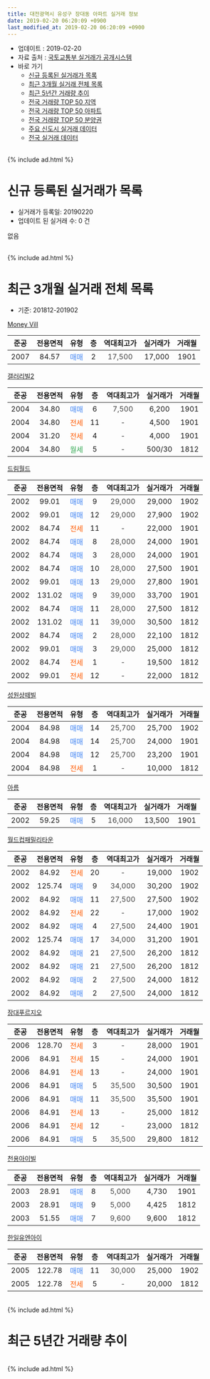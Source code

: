 ```yaml
---
title: 대전광역시 유성구 장대동 아파트 실거래 정보
date: 2019-02-20 06:20:09 +0900
last_modified_at: 2019-02-20 06:20:09 +0900
---
```


* 업데이트 : 2019-02-20
* 자료 출처 : [국토교통부 실거래가 공개시스템](http://rt.molit.go.kr)
* 바로 가기
    * [신규 등록된 실거래가 목록](#신규-등록된-실거래가-목록)
    * [최근 3개월 실거래 전체 목록](#최근-3개월-실거래-전체-목록)
    * [최근 5년간 거래량 추이](#최근-5년간-거래량-추이)
    * [전국 거래량 TOP 50 지역](https://inasie.github.io/apt-trade-info/최근-3개월-전국에서-가장-거래가-많이-발생한-지역)
    * [전국 거래량 TOP 50 아파트](https://inasie.github.io/apt-trade-info/최근-3개월-전국에서-가장-거래가-많이-발생한-아파트)
    * [전국 거래량 TOP 50 분양권](https://inasie.github.io/apt-trade-info/최근-3개월-전국에서-가장-거래가-많이-발생한-분양권)
    * [주요 신도시 실거래 데이터](https://inasie.github.io/apt-trade-info/주요-신도시)
    * [전국 실거래 데이터](https://inasie.github.io/apt-trade-info/전국)
<br>
{% include ad.html %}
<br>

# 신규 등록된 실거래가 목록
* 실거래가 등록일: 20190220
* 업데이트 된 실거래 수: 0 건

없음

<br>
{% include ad.html %}
<br>

# 최근 3개월 실거래 전체 목록
* 기준: 201812-201902


[Money Vill](https://search.naver.com/search.naver?query=%EB%8C%80%EC%A0%84%EA%B4%91%EC%97%AD%EC%8B%9C+%EC%9C%A0%EC%84%B1%EA%B5%AC+%EC%9E%A5%EB%8C%80%EB%8F%99+Money+Vill)

|준공|전용면적|유형|층|역대최고가|실거래가|거래월|
|:---:|:---:|:---:|:---:|:---:|:---:|:---:|
|2007|84.57|<span style="color:#4285f3">매매</span>|2|<span style="color:#444444">17,500</span>|17,000|1901|

[갤러리빌2](https://search.naver.com/search.naver?query=%EB%8C%80%EC%A0%84%EA%B4%91%EC%97%AD%EC%8B%9C+%EC%9C%A0%EC%84%B1%EA%B5%AC+%EC%9E%A5%EB%8C%80%EB%8F%99+%EA%B0%A4%EB%9F%AC%EB%A6%AC%EB%B9%8C2)

|준공|전용면적|유형|층|역대최고가|실거래가|거래월|
|:---:|:---:|:---:|:---:|:---:|:---:|:---:|
|2004|34.80|<span style="color:#4285f3">매매</span>|6|<span style="color:#444444">7,500</span>|6,200|1901|
|2004|34.80|<span style="color:#ff5a00">전세</span>|11|<span style="color:#444444">-</span>|4,500|1901|
|2004|31.20|<span style="color:#ff5a00">전세</span>|4|<span style="color:#444444">-</span>|4,000|1901|
|2004|34.80|<span style="color:#34a853">월세</span>|5|<span style="color:#444444">-</span>|500/30|1812|

[드림월드](https://search.naver.com/search.naver?query=%EB%8C%80%EC%A0%84%EA%B4%91%EC%97%AD%EC%8B%9C+%EC%9C%A0%EC%84%B1%EA%B5%AC+%EC%9E%A5%EB%8C%80%EB%8F%99+%EB%93%9C%EB%A6%BC%EC%9B%94%EB%93%9C)

|준공|전용면적|유형|층|역대최고가|실거래가|거래월|
|:---:|:---:|:---:|:---:|:---:|:---:|:---:|
|2002|99.01|<span style="color:#4285f3">매매</span>|9|<span style="color:#444444">29,000</span>|29,000|1902|
|2002|99.01|<span style="color:#4285f3">매매</span>|12|<span style="color:#444444">29,000</span>|27,900|1902|
|2002|84.74|<span style="color:#ff5a00">전세</span>|11|<span style="color:#444444">-</span>|22,000|1901|
|2002|84.74|<span style="color:#4285f3">매매</span>|8|<span style="color:#444444">28,000</span>|24,000|1901|
|2002|84.74|<span style="color:#4285f3">매매</span>|3|<span style="color:#444444">28,000</span>|24,000|1901|
|2002|84.74|<span style="color:#4285f3">매매</span>|10|<span style="color:#444444">28,000</span>|27,500|1901|
|2002|99.01|<span style="color:#4285f3">매매</span>|13|<span style="color:#444444">29,000</span>|27,800|1901|
|2002|131.02|<span style="color:#4285f3">매매</span>|9|<span style="color:#444444">39,000</span>|33,700|1901|
|2002|84.74|<span style="color:#4285f3">매매</span>|11|<span style="color:#444444">28,000</span>|27,500|1812|
|2002|131.02|<span style="color:#4285f3">매매</span>|11|<span style="color:#444444">39,000</span>|30,500|1812|
|2002|84.74|<span style="color:#4285f3">매매</span>|2|<span style="color:#444444">28,000</span>|22,100|1812|
|2002|99.01|<span style="color:#4285f3">매매</span>|3|<span style="color:#444444">29,000</span>|25,000|1812|
|2002|84.74|<span style="color:#ff5a00">전세</span>|1|<span style="color:#444444">-</span>|19,500|1812|
|2002|99.01|<span style="color:#ff5a00">전세</span>|12|<span style="color:#444444">-</span>|22,000|1812|

[성원상떼빌](https://search.naver.com/search.naver?query=%EB%8C%80%EC%A0%84%EA%B4%91%EC%97%AD%EC%8B%9C+%EC%9C%A0%EC%84%B1%EA%B5%AC+%EC%9E%A5%EB%8C%80%EB%8F%99+%EC%84%B1%EC%9B%90%EC%83%81%EB%96%BC%EB%B9%8C)

|준공|전용면적|유형|층|역대최고가|실거래가|거래월|
|:---:|:---:|:---:|:---:|:---:|:---:|:---:|
|2004|84.98|<span style="color:#4285f3">매매</span>|14|<span style="color:#444444">25,700</span>|25,700|1902|
|2004|84.98|<span style="color:#4285f3">매매</span>|14|<span style="color:#444444">25,700</span>|24,000|1901|
|2004|84.98|<span style="color:#4285f3">매매</span>|12|<span style="color:#444444">25,700</span>|23,200|1901|
|2004|84.98|<span style="color:#ff5a00">전세</span>|1|<span style="color:#444444">-</span>|10,000|1812|

[아름](https://search.naver.com/search.naver?query=%EB%8C%80%EC%A0%84%EA%B4%91%EC%97%AD%EC%8B%9C+%EC%9C%A0%EC%84%B1%EA%B5%AC+%EC%9E%A5%EB%8C%80%EB%8F%99+%EC%95%84%EB%A6%84)

|준공|전용면적|유형|층|역대최고가|실거래가|거래월|
|:---:|:---:|:---:|:---:|:---:|:---:|:---:|
|2002|59.25|<span style="color:#4285f3">매매</span>|5|<span style="color:#444444">16,000</span>|13,500|1901|

[월드컵패밀리타운](https://search.naver.com/search.naver?query=%EB%8C%80%EC%A0%84%EA%B4%91%EC%97%AD%EC%8B%9C+%EC%9C%A0%EC%84%B1%EA%B5%AC+%EC%9E%A5%EB%8C%80%EB%8F%99+%EC%9B%94%EB%93%9C%EC%BB%B5%ED%8C%A8%EB%B0%80%EB%A6%AC%ED%83%80%EC%9A%B4)

|준공|전용면적|유형|층|역대최고가|실거래가|거래월|
|:---:|:---:|:---:|:---:|:---:|:---:|:---:|
|2002|84.92|<span style="color:#ff5a00">전세</span>|20|<span style="color:#444444">-</span>|19,000|1902|
|2002|125.74|<span style="color:#4285f3">매매</span>|9|<span style="color:#444444">34,000</span>|30,200|1902|
|2002|84.92|<span style="color:#4285f3">매매</span>|11|<span style="color:#444444">27,500</span>|27,500|1902|
|2002|84.92|<span style="color:#ff5a00">전세</span>|22|<span style="color:#444444">-</span>|17,000|1902|
|2002|84.92|<span style="color:#4285f3">매매</span>|4|<span style="color:#444444">27,500</span>|24,400|1901|
|2002|125.74|<span style="color:#4285f3">매매</span>|17|<span style="color:#444444">34,000</span>|31,200|1901|
|2002|84.92|<span style="color:#4285f3">매매</span>|21|<span style="color:#444444">27,500</span>|26,200|1812|
|2002|84.92|<span style="color:#4285f3">매매</span>|21|<span style="color:#444444">27,500</span>|26,200|1812|
|2002|84.92|<span style="color:#4285f3">매매</span>|2|<span style="color:#444444">27,500</span>|24,000|1812|
|2002|84.92|<span style="color:#4285f3">매매</span>|2|<span style="color:#444444">27,500</span>|24,000|1812|

[장대푸르지오](https://search.naver.com/search.naver?query=%EB%8C%80%EC%A0%84%EA%B4%91%EC%97%AD%EC%8B%9C+%EC%9C%A0%EC%84%B1%EA%B5%AC+%EC%9E%A5%EB%8C%80%EB%8F%99+%EC%9E%A5%EB%8C%80%ED%91%B8%EB%A5%B4%EC%A7%80%EC%98%A4)

|준공|전용면적|유형|층|역대최고가|실거래가|거래월|
|:---:|:---:|:---:|:---:|:---:|:---:|:---:|
|2006|128.70|<span style="color:#ff5a00">전세</span>|3|<span style="color:#444444">-</span>|28,000|1901|
|2006|84.91|<span style="color:#ff5a00">전세</span>|15|<span style="color:#444444">-</span>|24,000|1901|
|2006|84.91|<span style="color:#ff5a00">전세</span>|13|<span style="color:#444444">-</span>|24,000|1901|
|2006|84.91|<span style="color:#4285f3">매매</span>|5|<span style="color:#444444">35,500</span>|30,500|1901|
|2006|84.91|<span style="color:#4285f3">매매</span>|11|<span style="color:#444444">35,500</span>|35,500|1901|
|2006|84.91|<span style="color:#ff5a00">전세</span>|13|<span style="color:#444444">-</span>|25,000|1812|
|2006|84.91|<span style="color:#ff5a00">전세</span>|12|<span style="color:#444444">-</span>|23,000|1812|
|2006|84.91|<span style="color:#4285f3">매매</span>|5|<span style="color:#444444">35,500</span>|29,800|1812|


<script async src="//pagead2.googlesyndication.com/pagead/js/adsbygoogle.js"></script>
<!-- 기본 -->
<ins class="adsbygoogle"
     style="display:block"
     data-ad-client="ca-pub-2446590836940007"
     data-ad-slot="1659523306"
     data-ad-format="auto"
     data-full-width-responsive="true"></ins>
<script>
(adsbygoogle = window.adsbygoogle || []).push({});
</script>


[천용아이빌](https://search.naver.com/search.naver?query=%EB%8C%80%EC%A0%84%EA%B4%91%EC%97%AD%EC%8B%9C+%EC%9C%A0%EC%84%B1%EA%B5%AC+%EC%9E%A5%EB%8C%80%EB%8F%99+%EC%B2%9C%EC%9A%A9%EC%95%84%EC%9D%B4%EB%B9%8C)

|준공|전용면적|유형|층|역대최고가|실거래가|거래월|
|:---:|:---:|:---:|:---:|:---:|:---:|:---:|
|2003|28.91|<span style="color:#4285f3">매매</span>|8|<span style="color:#444444">5,000</span>|4,730|1901|
|2003|28.91|<span style="color:#4285f3">매매</span>|9|<span style="color:#444444">5,000</span>|4,425|1812|
|2003|51.55|<span style="color:#4285f3">매매</span>|7|<span style="color:#444444">9,600</span>|9,600|1812|

[한일유엔아이](https://search.naver.com/search.naver?query=%EB%8C%80%EC%A0%84%EA%B4%91%EC%97%AD%EC%8B%9C+%EC%9C%A0%EC%84%B1%EA%B5%AC+%EC%9E%A5%EB%8C%80%EB%8F%99+%ED%95%9C%EC%9D%BC%EC%9C%A0%EC%97%94%EC%95%84%EC%9D%B4)

|준공|전용면적|유형|층|역대최고가|실거래가|거래월|
|:---:|:---:|:---:|:---:|:---:|:---:|:---:|
|2005|122.78|<span style="color:#4285f3">매매</span>|11|<span style="color:#444444">30,000</span>|25,000|1902|
|2005|122.78|<span style="color:#ff5a00">전세</span>|5|<span style="color:#444444">-</span>|20,000|1812|


<br>
{% include ad.html %}
<br>

# 최근 5년간 거래량 추이


<div style="width:100%;">
    <canvas id="deal_progress" height="200"></canvas>
</div>

<script>
new Chart(document.getElementById("deal_progress"), {
    type: 'line',
    data: {
        labels: ['201402','201403','201404','201405','201406','201407','201408','201409','201410','201411','201412','201501','201502','201503','201504','201505','201506','201507','201508','201509','201510','201511','201512','201601','201602','201603','201604','201605','201606','201607','201608','201609','201610','201611','201612','201701','201702','201703','201704','201705','201706','201707','201708','201709','201710','201711','201712','201801','201802','201803','201804','201805','201806','201807','201808','201809','201810','201811','201812','201901','201902'],
        datasets: [{
            label: '매매',
            pointRadius: 1,
            data: [11, 14, 14, 13, 4, 11, 9, 10, 13, 12, 7, 17, 12, 20, 10, 9, 11, 12, 11, 13, 18, 20, 17, 12, 12, 17, 18, 8, 18, 7, 11, 12, 27, 18, 20, 10, 23, 15, 13, 13, 16, 13, 13, 8, 7, 17, 15, 20, 14, 8, 11, 6, 11, 11, 10, 15, 16, 10, 11, 15, 6],
            borderColor: "rgba(255, 201, 14, 1)",
            backgroundColor: "rgba(255, 201, 14, 0.5)",
            fill: false,
            lineTension: 0
        },{
            label: '전월세',
            pointRadius: 1,
            data: [8, 13, 7, 13, 9, 6, 10, 9, 10, 5, 9, 14, 7, 15, 9, 8, 12, 6, 7, 11, 12, 6, 8, 10, 9, 4, 5, 13, 9, 8, 2, 6, 8, 6, 9, 9, 8, 12, 7, 5, 7, 3, 6, 3, 11, 9, 5, 8, 6, 3, 5, 10, 8, 2, 3, 5, 3, 13, 7, 6, 2],
            borderColor: "rgba(0, 141, 185, 1)",
            backgroundColor: "rgba(0, 141, 185, 0.5)",
            fill: false,
            lineTension: 0
        }
        ]
    },
    options: {
        responsive: true,
        title: {
            display: false
        },
        tooltips: {
            mode: 'index',
            intersect: false
        },
        hover: {
            mode: 'nearest',
            intersect: true
        },
        scales: {
            xAxes: [{
                display: true,
                scaleLabel: {
                    display: true,
                    labelString: '년/월'
                }
            }],
            yAxes: [{
                display: true,
                ticks: {
                    suggestedMin: 0,
                },
                scaleLabel: {
                    display: true,
                    labelString: '실거래 수'
                }
            }]
        }
    }
});

</script>


<br>
{% include ad.html %}
<br>

